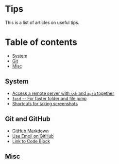 # Tips #

This is a list of articles on useful tips.

Table of contents
=================
* [System](#system)
* [Git](#git)
* [Misc](#misc)

## System
- [Access a remote server with `ssh` and `xpra` together](xpra-ssh.md)
- [`fasd` -- For faster folder and file jump](fasd.md)
- [Shortcuts for taking screenshots](screenshot-shortcut.md)

## Git and GitHub
- [GitHub Markdown](github-markdown.md)
- [Use Emoji on GitHub](emoji-on-github.md)
- [Link to Code Block](link-github-code-block.md)

## Misc
